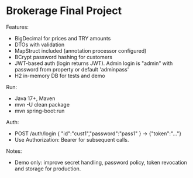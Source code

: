 # Brokerage Final Project

Features:
- BigDecimal for prices and TRY amounts
- DTOs with validation
- MapStruct included (annotation processor configured)
- BCrypt password hashing for customers
- JWT-based auth (login returns JWT). Admin login is "admin" with password from property or default 'adminpass'
- H2 in-memory DB for tests and demo

Run:
- Java 17+, Maven
- mvn -U clean package
- mvn spring-boot:run

Auth:
- POST /auth/login { "id":"cust1","password":"pass1" } -> {"token":"..."}
- Use Authorization: Bearer <token> for subsequent calls.

Notes:
- Demo only: improve secret handling, password policy, token revocation and storage for production.